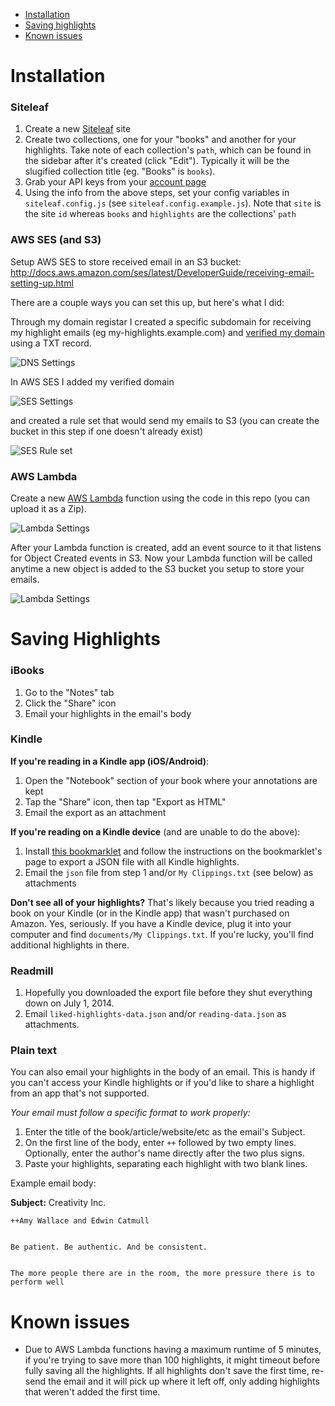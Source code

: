 - [Installation](#installation)
- [Saving highlights](#saving-highlights)
- [Known issues](#known-issues)

# Installation

### Siteleaf

1. Create a new [Siteleaf](http://siteleaf.com) site
2. Create two collections, one for your "books" and another for your highlights. Take note of each collection's `path`, which can be found in the sidebar after it's created (click "Edit"). Typically it will be the slugified collection title (eg. "Books" is `books`).
3. Grab your API keys from your [account page](https://manage.siteleaf.com/account)
4. Using the info from the above steps, set your config variables in `siteleaf.config.js` (see `siteleaf.config.example.js`). Note that `site` is the site `id` whereas `books` and `highlights` are the collections' `path`

### AWS SES (and S3)

Setup AWS SES to store received email in an S3 bucket: http://docs.aws.amazon.com/ses/latest/DeveloperGuide/receiving-email-setting-up.html

There are a couple ways you can set this up, but here's what I did:

Through my domain registar I created a specific subdomain for receiving my highlight emails (eg my-highlights.example.com) and [verified my domain](http://docs.aws.amazon.com/ses/latest/DeveloperGuide/receiving-email-verification.html) using a TXT record.

![DNS Settings](https://github.com/sawyerh/highlights-email-to-lambda-to-siteleaf/blob/master/readme-images/dns.png)

In AWS SES I added my verified domain

![SES Settings](https://github.com/sawyerh/highlights-email-to-lambda-to-siteleaf/blob/master/readme-images/ses-1.png)

and created a rule set that would send my emails to S3 (you can create the bucket in this step if one doesn't already exist)

![SES Rule set](https://github.com/sawyerh/highlights-email-to-lambda-to-siteleaf/blob/master/readme-images/ses-2.png)

### AWS Lambda

Create a new [AWS Lambda](https://aws.amazon.com/documentation/lambda/) function using the code in this repo (you can upload it as a Zip).

![Lambda Settings](https://github.com/sawyerh/highlights-email-to-lambda-to-siteleaf/blob/master/readme-images/lambda.png)

After your Lambda function is created, add an event source to it that listens for Object Created events in S3. Now your Lambda function will be called anytime a new object is added to the S3 bucket you setup to store your emails.

![Lambda Settings](https://github.com/sawyerh/highlights-email-to-lambda-to-siteleaf/blob/master/readme-images/lambda-event.png)

# Saving Highlights

### iBooks

1. Go to the "Notes" tab
2. Click the "Share" icon
3. Email your highlights in the email's body

### Kindle

**If you're reading in a Kindle app (iOS/Android)**:

1. Open the "Notebook" section of your book where your annotations are kept
2. Tap the "Share" icon, then tap "Export as HTML"
3. Email the export as an attachment

**If you're reading on a Kindle device** (and are unable to do the above):

1. Install [this bookmarklet](https://github.com/cmenscher/kindleHighlightLiberator) and follow the instructions on the bookmarklet's page to export a JSON file with all Kindle highlights.
1. Email the `json` file from step 1 and/or `My Clippings.txt` (see below) as attachments

**Don't see all of your highlights?** That's likely because you tried reading a book on your Kindle (or in the Kindle app) that wasn't purchased on Amazon. Yes, seriously. If you have a Kindle device, plug it into your computer and find `documents/My Clippings.txt`. If you're lucky, you'll find additional highlights in there.

### Readmill

1. Hopefully you downloaded the export file before they shut everything down on July 1, 2014.
2. Email `liked-highlights-data.json` and/or `reading-data.json` as attachments.

### Plain text

You can also email your highlights in the body of an email. This is handy if you can't access your Kindle highlights or if you'd like to share a highlight from an app that's not supported.

_Your email must follow a specific format to work properly:_

1. Enter the title of the book/article/website/etc as the email's Subject.
2. On the first line of the body, enter `++` followed by two empty lines. Optionally, enter the author's name directly after the two plus signs.
3. Paste your highlights, separating each highlight with two blank lines.

Example email body:

**Subject:** Creativity Inc.

```
++Amy Wallace and Edwin Catmull


Be patient. Be authentic. And be consistent.


The more people there are in the room, the more pressure there is to perform well
```

# Known issues

- Due to AWS Lambda functions having a maximum runtime of 5 minutes, if you're trying to save more than 100 highlights, it might timeout before fully saving all the highlights. If all highlights don't save the first time, re-send the email and it will pick up where it left off, only adding highlights that weren't added the first time.

